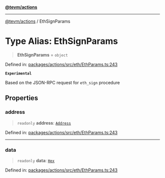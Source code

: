 [**@tevm/actions**](../README.md)

***

[@tevm/actions](../globals.md) / EthSignParams

# Type Alias: EthSignParams

> **EthSignParams** = `object`

Defined in: [packages/actions/src/eth/EthParams.ts:243](https://github.com/evmts/tevm-monorepo/blob/main/packages/actions/src/eth/EthParams.ts#L243)

**`Experimental`**

Based on the JSON-RPC request for `eth_sign` procedure

## Properties

### address

> `readonly` **address**: [`Address`](Address.md)

Defined in: [packages/actions/src/eth/EthParams.ts:243](https://github.com/evmts/tevm-monorepo/blob/main/packages/actions/src/eth/EthParams.ts#L243)

***

### data

> `readonly` **data**: [`Hex`](Hex.md)

Defined in: [packages/actions/src/eth/EthParams.ts:243](https://github.com/evmts/tevm-monorepo/blob/main/packages/actions/src/eth/EthParams.ts#L243)
